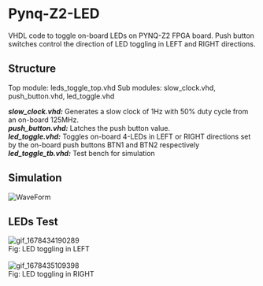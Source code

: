 # Pynq-Z2-LED
VHDL code to toggle on-board LEDs on PYNQ-Z2 FPGA board. Push button switches control the direction of LED toggling in LEFT and RIGHT directions.

## Structure
Top module: leds_toggle_top.vhd
Sub modules: slow_clock.vhd, push_button.vhd, led_toggle.vhd

<i><b>slow_clock.vhd:</b></i> Generates a slow clock of 1Hz with 50% duty cycle from an on-board 125MHz. 
<br />
<i><b>push_button.vhd:</b></i> Latches the push button value.
<br />
<i><b>led_toggle.vhd:</b></i> Toggles on-board 4-LEDs in LEFT or RIGHT directions set by the on-board push buttons BTN1 and BTN2 respectively
<br />
<i><b>led_toggle_tb.vhd:</b></i> Test bench for simulation
<br />

## Simulation
![WaveForm](https://user-images.githubusercontent.com/127403893/224462408-38ab37dd-d556-4b90-98b9-d5bd7e6befdc.JPG)

## LEDs Test
![gif_1678434190289](https://user-images.githubusercontent.com/127403893/224254519-bb5f76c4-de98-47c5-9464-0eb0dd9b3021.gif)
<br />
Fig: LED toggling in LEFT
<br />
<br />
![gif_1678435109398](https://user-images.githubusercontent.com/127403893/224257826-68b08684-5e0f-471a-a691-7ae5fafcc718.gif)
<br />
Fig: LED toggling in RIGHT
<br />

